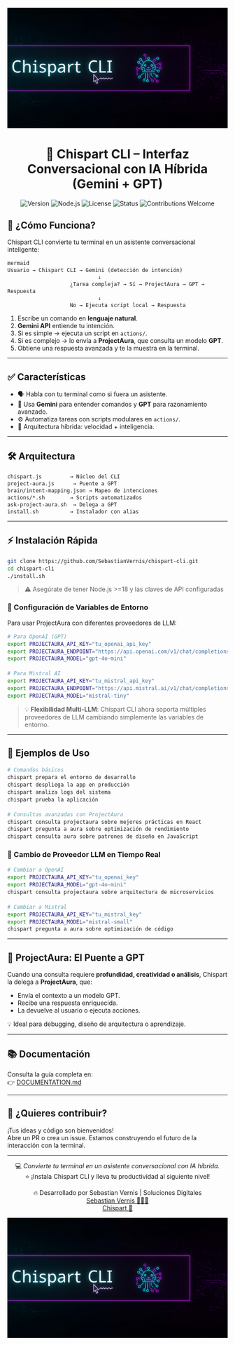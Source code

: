 <p align="center">
  <img src="assets/logo.png" alt="Chispart CLI Logo">
</p>

<h1 align="center">🚀 Chispart CLI – Interfaz Conversacional con IA Híbrida (Gemini + GPT)</h1>

<p align="center">
  <img src="https://img.shields.io/badge/version-0.1.0-blue.svg" alt="Version">
  <img src="https://img.shields.io/badge/node-%3E%3D18.0.0-green.svg" alt="Node.js">
  <img src="https://img.shields.io/badge/license-MIT-yellow.svg" alt="License">
  <img src="https://img.shields.io/badge/status-active-success.svg" alt="Status">
  <img src="https://img.shields.io/badge/contributions-welcome-orange.svg" alt="Contributions Welcome">
</p>

## 🧠 ¿Cómo Funciona?

Chispart CLI convierte tu terminal en un asistente conversacional inteligente:

```
mermaid
Usuario → Chispart CLI → Gemini (detección de intención)
                             ↓
                    ¿Tarea compleja? → Sí → ProjectAura → GPT → Respuesta
                             ↓
                    No → Ejecuta script local → Respuesta
```

1. Escribe un comando en **lenguaje natural**.
2. **Gemini API** entiende tu intención.
3. Si es simple → ejecuta un script en `actions/`.
4. Si es complejo → lo envía a **ProjectAura**, que consulta un modelo **GPT**.
5. Obtiene una respuesta avanzada y te la muestra en la terminal.

---

## ✅ Características

- 🗣️ Habla con tu terminal como si fuera un asistente.
- 🤖 Usa **Gemini** para entender comandos y **GPT** para razonamiento avanzado.
- ⚙️ Automatiza tareas con scripts modulares en `actions/`.
- 🔌 Arquitectura híbrida: velocidad + inteligencia.

---

## 🛠️ Arquitectura

```
chispart.js         → Núcleo del CLI
project-aura.js      → Puente a GPT
brain/intent-mapping.json → Mapeo de intenciones
actions/*.sh        → Scripts automatizados
ask-project-aura.sh  → Delega a GPT
install.sh          → Instalador con alias
```

---

## ⚡ Instalación Rápida

```bash
git clone https://github.com/SebastianVernis/chispart-cli.git
cd chispart-cli
./install.sh
```

> ⚠️ Asegúrate de tener Node.js >=18 y las claves de API configuradas

### 🔐 Configuración de Variables de Entorno

Para usar ProjectAura con diferentes proveedores de LLM:

```bash
# Para OpenAI (GPT)
export PROJECTAURA_API_KEY="tu_openai_api_key"
export PROJECTAURA_ENDPOINT="https://api.openai.com/v1/chat/completions"
export PROJECTAURA_MODEL="gpt-4o-mini"

# Para Mistral AI
export PROJECTAURA_API_KEY="tu_mistral_api_key"
export PROJECTAURA_ENDPOINT="https://api.mistral.ai/v1/chat/completions"
export PROJECTAURA_MODEL="mistral-tiny"
```

> 💡 **Flexibilidad Multi-LLM**: Chispart CLI ahora soporta múltiples proveedores de LLM cambiando simplemente las variables de entorno.

---

## 🚀 Ejemplos de Uso

```bash
# Comandos básicos
chispart prepara el entorno de desarrollo
chispart despliega la app en producción
chispart analiza logs del sistema
chispart prueba la aplicación

# Consultas avanzadas con ProjectAura
chispart consulta projectaura sobre mejores prácticas en React
chispart pregunta a aura sobre optimización de rendimiento
chispart consulta aura sobre patrones de diseño en JavaScript
```

### 🔄 Cambio de Proveedor LLM en Tiempo Real

```bash
# Cambiar a OpenAI
export PROJECTAURA_API_KEY="tu_openai_key"
export PROJECTAURA_MODEL="gpt-4o-mini"
chispart consulta projectaura sobre arquitectura de microservicios

# Cambiar a Mistral
export PROJECTAURA_API_KEY="tu_mistral_key"
export PROJECTAURA_MODEL="mistral-small"
chispart pregunta a aura sobre optimización de código
```

---

## 🤖 ProjectAura: El Puente a GPT

Cuando una consulta requiere **profundidad, creatividad o análisis**, Chispart la delega a **ProjectAura**, que:

- Envía el contexto a un modelo GPT.
- Recibe una respuesta enriquecida.
- La devuelve al usuario o ejecuta acciones.

💡 Ideal para debugging, diseño de arquitectura o aprendizaje.

---

## 📚 Documentación

Consulta la guía completa en:  
👉 [DOCUMENTATION.md](./DOCUMENTATION.md)

---

## 💬 ¿Quieres contribuir?

¡Tus ideas y código son bienvenidos!  
Abre un PR o crea un issue. Estamos construyendo el futuro de la interacción con la terminal.

---

<p align="center">
  💻 <em>Convierte tu terminal en un asistente conversacional con IA híbrida.</em><br>
  ⭐ ¡Instala Chispart CLI y lleva tu productividad al siguiente nivel!
</p>
<div align= "center">
  <a text= "font-segoeui align-center strong">🔥 Desarrollado por Sebastian Vernis | Soluciones Digitales</a>
</div>
<div align= "center">
  <a href="https://sebastianvernis.com">Sebastian Vernis 🧑🏻‍💻 </a>
</div>
<div align= "center">
  <a href="https://chispart.mx">Chispart 🎨 </a>
</div>
<p align="center">
  <img src="assets/logo.png" alt="Chispart CLI Logo">
</p>

